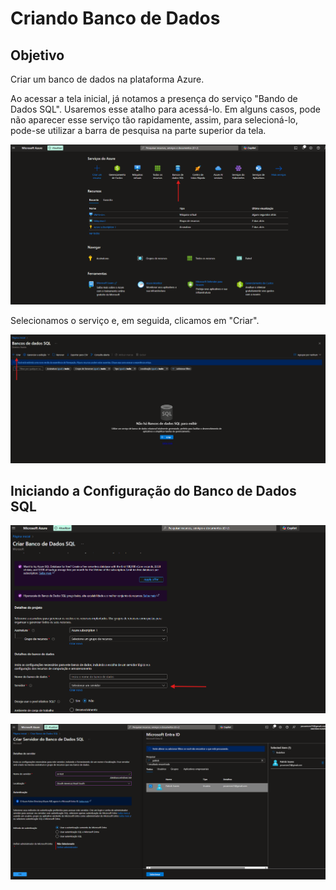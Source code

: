 # Criando Banco de Dados

## Objetivo
  Criar um banco de dados na plataforma Azure.

Ao acessar a tela inicial, já notamos a presença do serviço "Bando de Dados SQL". Usaremos esse atalho para acessá-lo. Em alguns casos, pode não aparecer esse serviço tão rapidamente, assim, para selecioná-lo, pode-se utilizar a barra de pesquisa na parte superior da tela.

![bd1](https://github.com/psoares07/Concepts-Cloud-Azure/blob/main/images/banco%20de%20dados/1.png)


Selecionamos o serviço e, em seguida, clicamos em "Criar".

![bd2](https://github.com/psoares07/Concepts-Cloud-Azure/blob/main/images/banco%20de%20dados/2.png)



## Iniciando a Configuração do Banco de Dados SQL


![bd3](https://github.com/psoares07/Concepts-Cloud-Azure/blob/main/images/banco%20de%20dados/teste.png)

![bd4](https://github.com/psoares07/Concepts-Cloud-Azure/blob/main/images/banco%20de%20dados/4.png)
